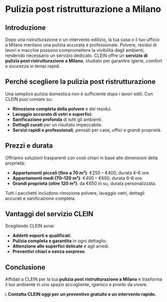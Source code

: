 # Pulizia post ristrutturazione a Milano

## Introduzione
Dopo una ristrutturazione o un intervento edilizio, la tua casa o il tuo ufficio a Milano meritano una pulizia accurata e professionale. Polvere, residui di lavori e macchie possono compromettere la vivibilità degli ambienti, rendendo necessario un servizio dedicato. CLEIN offre un **servizio di pulizia post ristrutturazione a Milano**, studiato per garantire igiene, comfort e sicurezza in tempi rapidi.

## Perché scegliere la pulizia post ristrutturazione
Una semplice pulizia domestica non è sufficiente dopo i lavori edili. Con CLEIN puoi contare su:
- **Rimozione completa della polvere** e dei residui.  
- **Lavaggio accurato di vetri e superfici**.  
- **Sanificazione profonda** di tutti gli ambienti.  
- **Dettagli curati** per un risultato impeccabile.  
- **Servizi rapidi e professionali**, pensati per case, uffici e grandi proprietà.  

## Prezzi e durata
Offriamo soluzioni trasparenti con costi chiari in base alle dimensioni della proprietà:
- **Appartamenti piccoli (fino a 70 m²)**: €250 – €400, durata 4–6 ore.  
- **Appartamenti medi (70–120 m²)**: €400 – €650, durata 6–8 ore.  
- **Grandi proprietà (oltre 120 m²)**: da €650 in su, durata personalizzata.  

Tutti i pacchetti includono rimozione polvere, lavaggio vetri, dettagli accurati e sanificazione completa.

## Vantaggi del servizio CLEIN
Scegliendo CLEIN avrai:
- **Addetti esperti e qualificati**.  
- **Pulizia completa e garantita** in ogni dettaglio.  
- **Attenzione alle superfici delicate** e agli arredi.  
- **Preventivi chiari e senza sorprese**.  

## Conclusione
Affidati a CLEIN per la tua **pulizia post ristrutturazione a Milano** e trasforma il tuo ambiente in uno spazio accogliente, igienico e pronto da vivere.  

📞 **Contatta CLEIN oggi per un preventivo gratuito e un intervento rapido.**
